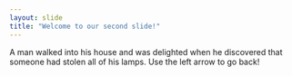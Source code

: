 ```yaml
---
layout: slide
title: "Welcome to our second slide!"
---
```

A man walked into his house and was delighted when he discovered that someone had stolen all of his lamps.
Use the left arrow to go back!
